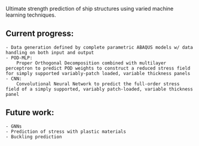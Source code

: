 Ultimate strength prediction of ship structures using varied machine learning techniques.
## Current progress:
    - Data generation defined by complete parametric ABAQUS models w/ data handling on both input and output
    - POD-MLP:
        Proper Orthogonal Decomposition combined with multilayer perceptron to predict POD weights to construct a reduced stress field for simply supported variably-patch loaded, variable thickness panels
    - CNN:
        Convolutional Neural Network to predict the full-order stress field of a simply supported, variably patch-loaded, variable thickness panel

## Future work:
    - GNNs
    - Prediction of stress with plastic materials
    - Buckling prediction